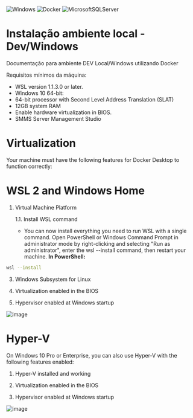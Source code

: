 ![Windows](https://img.shields.io/badge/Windows-0078D6?style=for-the-badge&logo=windows&logoColor=white) ![Docker](https://img.shields.io/badge/docker-%230db7ed.svg?style=for-the-badge&logo=docker&logoColor=white) ![MicrosoftSQLServer](https://img.shields.io/badge/Microsoft%20SQL%20Server-CC2927?style=for-the-badge&logo=microsoft%20sql%20server&logoColor=white)
# Instalação ambiente local - Dev/Windows
Documentação para ambiente DEV Local/Windows utilizando Docker

Requisitos mínimos da máquina:

 - WSL version 1.1.3.0 or later.
 - Windows 10 64-bit:
 - 64-bit processor with Second Level Address Translation (SLAT)
 - 12GB system RAM
 - Enable hardware virtualization in BIOS.
 - SMMS Server Management Studio
 
# Virtualization
Your machine must have the following features for Docker Desktop to function correctly:

# WSL 2 and Windows Home
 1. Virtual Machine Platform
    
     1.1.  Install WSL command
     - You can now install everything you need to run WSL with a single command. Open PowerShell or Windows Command Prompt in administrator mode by right-clicking and selecting "Run as administrator", enter the wsl --install command, then restart your machine.
<b>In PowerShell:</b>

 ```bash
wsl --install
```

 3. Windows Subsystem for Linux 

 4. Virtualization enabled in the BIOS

 5. Hypervisor enabled at Windows startup
    
![image](https://github.com/oinelsonjunior/documentation_chronos2/assets/7309691/740a673e-8d05-48e0-bed7-125f9f4f2786)

# Hyper-V
On Windows 10 Pro or Enterprise, you can also use Hyper-V with the following features enabled:

 1. Hyper-V installed and working

 2. Virtualization enabled in the BIOS

 3. Hypervisor enabled at Windows startup

![image](https://github.com/oinelsonjunior/documentation_chronos2/assets/7309691/673bbd40-2c72-42a9-a5c5-2fa6e0ba273d)



    




